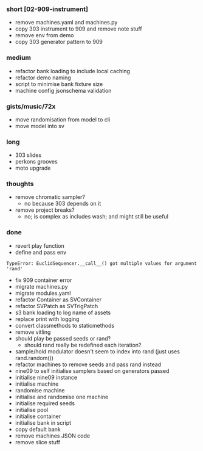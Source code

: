 ### short [02-909-instrument]

- remove machines.yaml and machines.py
- copy 303 instrument to 909 and remove note stuff
- remove env from demo
- copy 303 generator pattern to 909

### medium

- refactor bank loading to include local caching
- refactor demo naming
- script to minimise bank fixture size
- machine config jsonschema validation

### gists/music/72x 

- move randomisation from model to cli
- move model into sv

### long

- 303 slides
- perkons grooves
- moto upgrade

### thoughts

- remove chromatic sampler?
  - no because 303 depends on it
- remove project breaks?
  - no; is complex as includes wash; and might still be useful

### done

- revert play function
- define and pass env

```
TypeError: EuclidSequencer.__call__() got multiple values for argument 'rand'
```

- fix 909 container error
- migrate machines.py
- migrate modules.yaml
- refactor Container as SVContainer
- refactor SVPatch as SVTrigPatch
- s3 bank loading to log name of assets
- replace print with logging
- convert classmethods to staticmethods
- remove vitling
- should play be passed seeds or rand? 
  - should rand really be redefined each iteration?
- sample/hold modulator doesn't seem to index into rand (just uses rand.random())
- refactor machines to remove seeds and pass rand instead
- nine09 to self initialise samplers based on generators passed
- initialise nine09 instance
- initialise machine
- randomise machine
- initialise and randomise one machine 
- initialise required seeds 
- initialise pool 
- initialise container
- initialise bank in script
- copy default bank
- remove machines JSON code
- remove slice stuff


